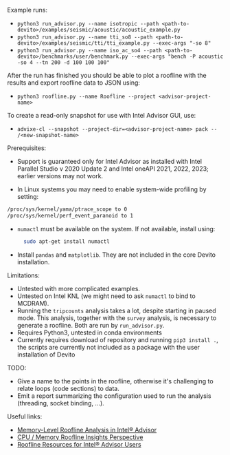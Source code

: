 Example runs:

* `python3 run_advisor.py --name isotropic --path <path-to-devito>/examples/seismic/acoustic/acoustic_example.py`
* `python3 run_advisor.py --name tti_so8 --path <path-to-devito>/examples/seismic/tti/tti_example.py --exec-args "-so 8"`
* `python3 run_advisor.py --name iso_ac_so4 --path <path-to-devito>/benchmarks/user/benchmark.py --exec-args "bench -P acoustic -so 4 --tn 200 -d 100 100 100"`

After the run has finished you should be able to plot a roofline with the results and export roofline data to JSON using:
* `python3 roofline.py --name Roofline --project <advisor-project-name>`

To create a read-only snapshot for use with Intel Advisor GUI, use:
* `advixe-cl --snapshot --project-dir=<advisor-project-name> pack -- /<new-snapshot-name>`

Prerequisites:
* Support is guaranteed only for Intel Advisor as installed with Intel Parallel Studio v 2020 Update 2
  and Intel oneAPI 2021, 2022, 2023; earlier versions may not work.

* In Linux systems you may need to enable system-wide profiling by setting:

```sh
/proc/sys/kernel/yama/ptrace_scope to 0
/proc/sys/kernel/perf_event_paranoid to 1
```

* `numactl` must be available on the system. If not available, install using:
  ```bash
	sudo apt-get install numactl
  ```
* Install `pandas` and `matplotlib`. They are not included in the core Devito installation.

Limitations:

* Untested with more complicated examples.
* Untested on Intel KNL (we might need to ask `numactl` to bind to MCDRAM).
* Running the `tripcounts` analysis takes a lot, despite starting in paused
  mode. This analysis, together with the `survey` analysis, is necessary to
  generate a roofline. Both are run by `run_advisor.py`.
* Requires Python3, untested in conda environments
* Currently requires download of repository and running `pip3 install .`, the scripts
  are currently not included as a package with the user installation of Devito

TODO:

* Give a name to the points in the roofline, otherwise it's challenging to
  relate loops (code sections) to data.
* Emit a report summarizing the configuration used to run the analysis
  (threading, socket binding, ...).

Useful links:
* [ Memory-Level Roofline Analysis in Intel® Advisor ](https://software.intel.com/content/www/us/en/develop/articles/memory-level-roofline-model-with-advisor.html " Memory-Level Roofline Analysis in Intel® Advisor ")
* [CPU / Memory Roofline Insights
Perspective](https://software.intel.com/content/www/us/en/develop/documentation/advisor-user-guide/top/optimize-cpu-usage/cpu-roofline-perspective.html "CPU / Memory Roofline Insights
Perspective")
* [ Roofline Resources for Intel® Advisor Users ](https://software.intel.com/content/www/us/en/develop/articles/advisor-roofline-resources.html " Roofline Resources for Intel® Advisor Users ")